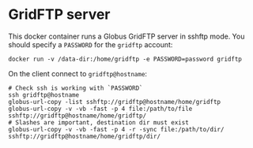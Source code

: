 GridFTP server
=============

This docker container runs a Globus GridFTP server in sshftp mode.
You should specify a `PASSWORD` for the `gridftp` account:

    docker run -v /data-dir:/home/gridftp -e PASSWORD=password gridftp

On the client connect to `gridftp@hostname`:

    # Check ssh is working with `PASSWORD`
    ssh gridftp@hostname
    globus-url-copy -list sshftp://gridftp@hostname/home/gridftp
    globus-url-copy -v -vb -fast -p 4 file:/path/to/file sshftp://gridftp@hostname/home/gridftp/
    # Slashes are important, destination dir must exist
    globus-url-copy -v -vb -fast -p 4 -r -sync file:/path/to/dir/ sshftp://gridftp@hostname/home/gridftp/dir/

